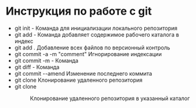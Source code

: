 # Инструкция по работе с git

* git init - Команда для инициализации локального репозитория 
* git add - Команда добавляет содержимое рабочего каталога в индекс
* git add . Добавление всех файлов по версионный контроль
* git commit -a -m "comment" Игнорирование индексации
* git commit -m - Команда  
* git diff - Команда  
* git commit --amend Изменение последнего коммита
* git clone <remote> Клонирование удаленного репозитория
* git clone <remote> <dir> Клонирование удаленного репозитория в указанный каталог